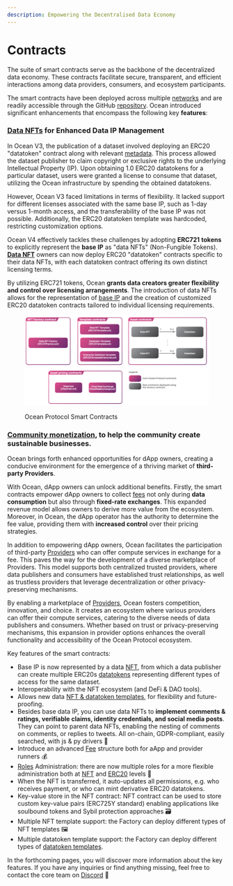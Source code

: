 ```yaml
---
description: Empowering the Decentralised Data Economy
---
```


# Contracts

The suite of smart contracts serve as the backbone of the decentralized data economy. These contracts facilitate secure, transparent, and efficient interactions among data providers, consumers, and ecosystem participants. 

The smart contracts have been deployed across multiple [networks](../../discover/networks/README.md) and are readily accessible through the GitHub [repository](https://github.com/oceanprotocol/contracts/tree/main/contracts). Ocean introduced significant enhancements that encompass the following key **features**:

### [**Data NFTs**](data-nfts.md) **for Enhanced Data IP Management**

In Ocean V3, the publication of a dataset involved deploying an ERC20 "datatoken" contract along with relevant [metadata](../metadata.md). This process allowed the dataset publisher to claim copyright or exclusive rights to the underlying Intellectual Property (IP). Upon obtaining 1.0 ERC20 datatokens for a particular dataset, users were granted a license to consume that dataset, utilizing the Ocean infrastructure by spending the obtained datatokens.

However, Ocean V3 faced limitations in terms of flexibility. It lacked support for different licenses associated with the same base IP, such as 1-day versus 1-month access, and the transferability of the base IP was not possible. Additionally, the ERC20 datatoken template was hardcoded, restricting customization options.

Ocean V4 effectively tackles these challenges by adopting **ERC721** **tokens** to explicitly represent the **base IP** as "data NFTs" (Non-Fungible Tokens). [**Data NFT**](data-nfts.md) owners can now deploy ERC20 "datatoken" contracts specific to their data NFTs, with each datatoken contract offering its own distinct licensing terms.

By utilizing ERC721 tokens, Ocean **grants data creators greater flexibility and control over licensing arrangements**. The introduction of data NFTs allows for the representation of [base IP](../../discover/glossary.md) and the creation of customized ERC20 datatoken contracts tailored to individual licensing requirements.

<figure><img src="../../.gitbook/assets/contracts/v4_contracts_overview.png" alt=""><figcaption><p>Ocean Protocol Smart Contracts</p></figcaption></figure>


### [**Community monetization**](../community-monetization.md), to help the community create sustainable businesses.

Ocean brings forth enhanced opportunities for dApp owners, creating a conducive environment for the emergence of a thriving market of **third-party Providers**.

With Ocean, dApp owners can unlock additional benefits. Firstly, the smart contracts empower dApp owners to collect [fees](fees.md) not only during **data consumption** but also through **fixed-rate exchanges**. This expanded revenue model allows owners to derive more value from the ecosystem. Moreover, in Ocean, the dApp operator has the authority to determine the fee value, providing them with **increased control** over their pricing strategies.

In addition to empowering dApp owners, Ocean facilitates the participation of third-party [Providers](../provider/README.md) who can offer compute services in exchange for a fee. This paves the way for the development of a diverse marketplace of Providers. This model supports both centralized trusted providers, where data publishers and consumers have established trust relationships, as well as trustless providers that leverage decentralization or other privacy-preserving mechanisms.

By enabling a marketplace of [Providers](../provider/README.md), Ocean fosters competition, innovation, and choice. It creates an ecosystem where various providers can offer their compute services, catering to the diverse needs of data publishers and consumers. Whether based on trust or privacy-preserving mechanisms, this expansion in provider options enhances the overall functionality and accessibility of the Ocean Protocol ecosystem.

Key features of the smart contracts:

* Base IP is now represented by a data [NFT](data-nfts.md), from which a data publisher can create multiple ERC20s [datatokens](datatokens.md) representing different types of access for the same dataset.
* Interoperability with the NFT ecosystem (and DeFi & DAO tools).
* Allows new data [NFT & datatoken templates](datatoken-templates.md), for flexibility and future-proofing.
* Besides base data IP, you can use data NFTs to **implement comments & ratings, verifiable claims, identity credentials, and social media posts**. They can point to parent data NFTs, enabling the nesting of comments on comments, or replies to tweets. All on-chain, GDPR-compliant, easily searched, with js & py drivers 🤯
* Introduce an advanced [Fee](fees.md) structure both for aApp and provider runners 💰
* [Roles](roles.md) Administration: there are now multiple roles for a more flexible administration both at [NFT](data-nfts.md) and [ERC20](datatokens.md) levels 👥
* When the NFT is transferred, it auto-updates all permissions, e.g. who receives payment, or who can mint derivative ERC20 datatokens.
* Key-value store in the NFT contract: NFT contract can be used to store custom key-value pairs (ERC725Y standard) enabling applications like soulbound tokens and Sybil protection approaches 🗃️
* Multiple NFT template support: the Factory can deploy different types of NFT templates 🖼️
* Multiple datatoken template support: the Factory can deploy different types of [datatoken templates](datatoken-templates.md).

In the forthcoming pages, you will discover more information about the key features. If you have any inquiries or find anything missing, feel free to contact the core team on [Discord](https://discord.com/invite/TnXjkR5) 💬
